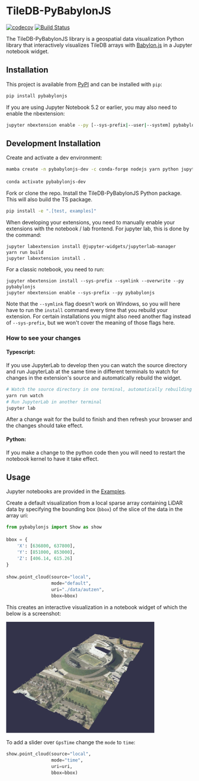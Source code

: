 
# TileDB-PyBabylonJS

[![codecov](https://codecov.io/gh/TileDB-Inc/PyBabylonJS/branch/master/graph/badge.svg)](https://codecov.io/gh/TileDB-Inc/PyBabylonJS)
[![Build Status](https://dev.azure.com/TileDB-Inc/CI/_apis/build/status/TileDB-Inc.TileDB-PyBabylonJS?branchName=main)](https://dev.azure.com/TileDB-Inc/CI/_build/latest?definitionId=37&branchName=main)


The TileDB-PyBabylonJS library is a geospatial data visualization Python library that interactively visualizes TileDB arrays with [Babylon.js](https://www.babylonjs.com) in a Jupyter notebook widget. 

## Installation

This project is available from [PyPI](https://pypi.org/project/pybabylonjs/) and can be installed with `pip`:

```bash
pip install pybabylonjs
```

If you are using Jupyter Notebook 5.2 or earlier, you may also need to enable
the nbextension:
```bash
jupyter nbextension enable --py [--sys-prefix|--user|--system] pybabylonjs
```

## Development Installation

Create and activate a dev environment:
```bash
mamba create -n pybabylonjs-dev -c conda-forge nodejs yarn python jupyterlab

conda activate pybabylonjs-dev
```

Fork or clone the repo. Install the TileDB-PyBabylonJS Python package. This will also build the TS package.
```bash
pip install -e ".[test, examples]"
```

When developing your extensions, you need to manually enable your extensions with the
notebook / lab frontend. For jupyter lab, this is done by the command:

```
jupyter labextension install @jupyter-widgets/jupyterlab-manager
yarn run build
jupyter labextension install .
```

For a classic notebook, you need to run:

```
jupyter nbextension install --sys-prefix --symlink --overwrite --py pybabylonjs
jupyter nbextension enable --sys-prefix --py pybabylonjs
```

Note that the `--symlink` flag doesn't work on Windows, so you will here have to run
the `install` command every time that you rebuild your extension. For certain installations
you might also need another flag instead of `--sys-prefix`, but we won't cover the meaning
of those flags here.

### How to see your changes
#### Typescript:
If you use JupyterLab to develop then you can watch the source directory and run JupyterLab at the same time in different
terminals to watch for changes in the extension's source and automatically rebuild the widget.

```bash
# Watch the source directory in one terminal, automatically rebuilding when needed
yarn run watch
# Run JupyterLab in another terminal
jupyter lab
```

After a change wait for the build to finish and then refresh your browser and the changes should take effect.

#### Python:
If you make a change to the python code then you will need to restart the notebook kernel to have it take effect.

## Usage

Jupyter notebooks are provided in the [Examples](https://github.com/TileDB-Inc/TileDB-PyBabylonJS/tree/main/examples).

Create a default visualization from a local sparse array containing LiDAR data by specifying the bounding box (`bbox`) of the slice of the data in the array uri:

```python
from pybabylonjs import Show as show

bbox = {
    'X': [636800, 637800],
    'Y': [851000, 853000],
    'Z': [406.14, 615.26]
}

show.point_cloud(source="local",
                 mode="default",
                 uri="./data/autzen",
                 bbox=bbox)
```

This creates an interactive visualization in a notebook widget of which the below is a screenshot:

<img src="examples/pointcloud.png"  width="400" height="300" />

To add a slider over `GpsTime` change the `mode` to `time`:

```python
show.point_cloud(source="local",
                 mode="time",
                 uri=uri,
                 bbox=bbox)
```    

